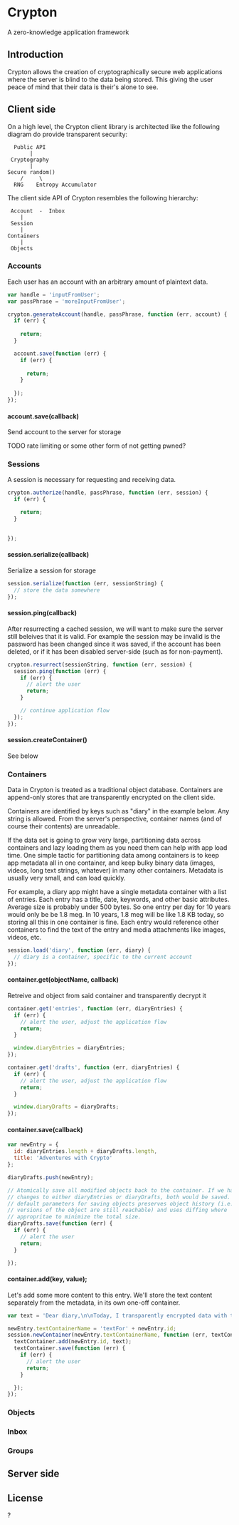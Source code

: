 # Crypton

A zero-knowledge application framework

## Introduction

Crypton allows the creation of cryptographically secure web applications where the server is blind to the data being stored. This giving the user peace of mind that their data is their's alone to see.

## Client side

On a high level, the Crypton client library is architected like the following diagram do provide transparent security:

````
  Public API
       |
 Cryptography
       |
Secure random()
    /     \
  RNG    Entropy Accumulator
````

The client side API of Crypton resembles the following hierarchy:

````
 Account  -  Inbox
    |
 Session
    |
Containers
    |
 Objects
````

### Accounts

Each user has an account with an arbitrary amount of plaintext data.

````javascript
var handle = 'inputFromUser';
var passPhrase = 'moreInputFromUser';

crypton.generateAccount(handle, passPhrase, function (err, account) {
  if (err) {
    
    return;
  }

  account.save(function (err) {
    if (err) {
      
      return;
    }
  
  });
});
````

#### account.save(callback)

Send account to the server for storage

TODO rate limiting or some other form of not getting pwned?

### Sessions

A session is necessary for requesting and receiving data.

````javascript
crypton.authorize(handle, passPhrase, function (err, session) {
  if (err) {

    return;
  }

  
});
````

#### session.serialize(callback)

Serialize a session for storage

````javascript
session.serialize(function (err, sessionString) {
  // store the data somewhere
});
````

#### session.ping(callback)

After resurrecting a cached session, we will want to make sure the server still beleives that it is valid. For example the session may be invalid is the password has been changed since it was saved, if the account has been deleted, or if it has been disabled server-side (such as for non-payment).

````javascript
crypton.resurrect(sessionString, function (err, session) {
  session.ping(function (err) {
    if (err) {
      // alert the user
      return;
    }

    // continue application flow
  });
});
````

#### session.createContainer()

See below

### Containers

Data in Crypton is treated as a traditional object database. Containers are append-only stores that are transparently encrypted on the client side.

Containers are identified by keys such as "diary" in the example below. Any string is allowed. From the server's perspective, container names (and of course their contents) are unreadable.

If the data set is going to grow very large, partitioning data across containers and lazy loading them as you need them can help with app load time. One simple tactic for partitioning data among containers is to keep app metadata all in one container, and keep bulky binary data (images, videos, long text strings, whatever) in many other containers. Metadata is usually very small, and can load quickly.

For example, a diary app might have a single metadata container with a list of entries. Each entry has a title, date, keywords, and other basic attributes. Average size is probably under 500 bytes. So one entry per day for 10 years would only be be 1.8 meg. In 10 years, 1.8 meg will be like 1.8 KB today, so storing all this in one container is fine. Each entry would reference other containers to find the text of the entry and media attachments like images, videos, etc.

````javascript
session.load('diary', function (err, diary) {
  // diary is a container, specific to the current account
});
````

#### container.get(objectName, callback)

Retreive and object from said container and transparently decrypt it

````javascript
container.get('entries', function (err, diaryEntries) {
  if (err) {
    // alert the user, adjust the application flow
    return;
  }

  window.diaryEntries = diaryEntries;
});

container.get('drafts', function (err, diaryEntries) {
  if (err) {
    // alert the user, adjust the application flow
    return;
  }

  window.diaryDrafts = diaryDrafts;
});
````

#### container.save(callback)

````javascript
var newEntry = {
  id: diaryEntries.length + diaryDrafts.length,
  title: 'Adventures with Crypto'
};

diaryDrafts.push(newEntry);

// Atomically save all modified objects back to the container. If we had made
// changes to either diaryEntries or diaryDrafts, both would be saved. The
// default parameters for saving objects preserves object history (i.e. previous
// versions of the object are still reachable) and uses diffing where
// appropritae to minimize the total size. 
diaryDrafts.save(function (err) {
  if (err) {
    // alert the user
    return;
  }

});
````

#### container.add(key, value);

Let's add some more content to this entry. We'll store the text content separately from the metadata, in its own one-off container.

````javascript
var text = 'Dear diary,\n\nToday, I transparently encrypted data with the RSA algorithm and it was dreamy.';

newEntry.textContainerName = 'textFor' + newEntry.id;
session.newContainer(newEntry.textContainerName, function (err, textContainer) {
  textContainer.add(newEntry.id, text);
  textContainer.save(function (err) {
    if (err) {
      // alert the user
      return;
    }

  });
});
````

### Objects

### Inbox

### Groups

## Server side

## License

?
